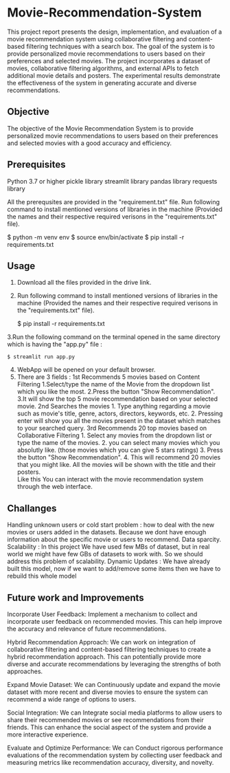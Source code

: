 # Movie-Recommendation-System
This project report presents the design, implementation, and evaluation of a movie
recommendation system using collaborative filtering and content-based filtering techniques
with a search box. The goal of the system is to provide personalized movie
recommendations to users based on their preferences and selected movies. The project
incorporates a dataset of movies, collaborative filtering algorithms, and external APIs to fetch
additional movie details and posters. The experimental results demonstrate the effectiveness
of the system in generating accurate and diverse recommendations.

## Objective
The objective of the Movie Recommendation System is to provide personalized movie recommendations to users based on their preferences and selected movies with a good accuracy and efficiency. 

## Prerequisites
Python 3.7 or higher
pickle library
streamlit library
pandas library
requests library

All the prerequsites are provided in the "requirement.txt" file. Run following command to install mentioned versions of libraries in the machine (Provided the names and their respective required verisons in the "requirements.txt" file).

$ python -m venv env
$ source env/bin/activate
$ pip install -r requirements.txt 

## Usage
1. Download all the files provided in the drive link.
2. Run following command to install mentioned versions of libraries in the machine (Provided the names and their respective required verisons in the "requirements.txt" file).

	$ pip install -r requirements.txt 
	
3.Run the following command on the terminal opened in the same directory which is having the "app.py" file :
	
	$ streamlit run app.py
	
4. WebApp will be opened on your default browser.
5. There are 3 fields : 
	1st Recommends 5 movies based on Content Filtering
		1.Select/type the name of the Movie from the dropdown list which you like the most.
		2.Press the button "Show Recommendation".
		3.It will show the top 5 movie recommendation based on your selected movie.
	2nd Searches the movies 
		1. Type anything regarding a movie such as movie's title, genre, actors, directors, keywords, etc.
		2. Pressing enter will show you all the movies present in the dataset which matches to your searched query.
	3rd Recommends 20 top movies based on Collaborative Filtering
		1. Select any movies from the dropdown list or type the name of the movies.
		2. you can select many movies which you absolutly like. (those movies which you can give 5 stars ratings)
		3. Press the button "Show Recommendation".
		4. This will recommend 20 movies that you might like.
	All the movies will be shown with the title and their posters.	
   Like this You can interact with the movie recommendation system through the web interface.

## Challanges

Handling unknown users or cold start problem : how to deal with the new movies or users added in the datasets. Because we dont have enough information about the specific movie or users to recommend.
Data sparcity.
Scalability : In this project We have used few MBs of dataset, but in real world we might have few GBs of datasets to work with. So we should address this problem of scalability.
Dynamic Updates : We have already built this model, now if we want to add/remove some items then we have to rebuild this whole model


## Future work and Improvements

Incorporate User Feedback: Implement a mechanism to collect and incorporate user feedback on recommended movies. This can help improve the accuracy and relevance of future recommendations.

Hybrid Recommendation Approach: We can work on integration of collaborative filtering and content-based filtering techniques to create a hybrid recommendation approach. This can potentially provide more diverse and accurate recommendations by leveraging the strengths of both approaches.

Expand Movie Dataset: We can Continuously update and expand the movie dataset with more recent and diverse movies to ensure the system can recommend a wide range of options to users.

Social Integration: We can Integrate social media platforms to allow users to share their recommended movies or see recommendations from their friends. This can enhance the social aspect of the system and provide a more interactive experience.

Evaluate and Optimize Performance: We can Conduct rigorous performance evaluations of the recommendation system by collecting user feedback and measuring metrics like recommendation accuracy, diversity, and novelty.
